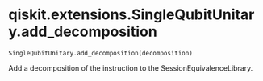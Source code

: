 # qiskit.extensions.SingleQubitUnitary.add\_decomposition

`SingleQubitUnitary.add_decomposition(decomposition)`

Add a decomposition of the instruction to the SessionEquivalenceLibrary.
